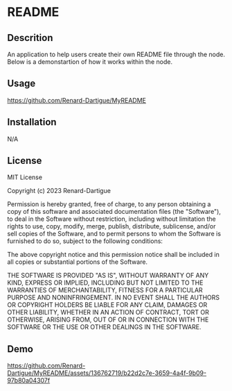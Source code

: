 # README

## Descrition
An application to help users create their own README file through the node. Below is a demonstartion of how it works within the node.

## Usage
https://github.com/Renard-Dartigue/MyREADME

## Installation
N/A

## License
MIT License

Copyright (c) 2023 Renard-Dartigue

Permission is hereby granted, free of charge, to any person obtaining a copy
of this software and associated documentation files (the "Software"), to deal
in the Software without restriction, including without limitation the rights
to use, copy, modify, merge, publish, distribute, sublicense, and/or sell
copies of the Software, and to permit persons to whom the Software is
furnished to do so, subject to the following conditions:

The above copyright notice and this permission notice shall be included in all
copies or substantial portions of the Software.

THE SOFTWARE IS PROVIDED "AS IS", WITHOUT WARRANTY OF ANY KIND, EXPRESS OR
IMPLIED, INCLUDING BUT NOT LIMITED TO THE WARRANTIES OF MERCHANTABILITY,
FITNESS FOR A PARTICULAR PURPOSE AND NONINFRINGEMENT. IN NO EVENT SHALL THE
AUTHORS OR COPYRIGHT HOLDERS BE LIABLE FOR ANY CLAIM, DAMAGES OR OTHER
LIABILITY, WHETHER IN AN ACTION OF CONTRACT, TORT OR OTHERWISE, ARISING FROM,
OUT OF OR IN CONNECTION WITH THE SOFTWARE OR THE USE OR OTHER DEALINGS IN THE
SOFTWARE.

## Demo
https://github.com/Renard-Dartigue/MyREADME/assets/136762719/b22d2c7e-3659-4a4f-9b09-97b80a04307f

